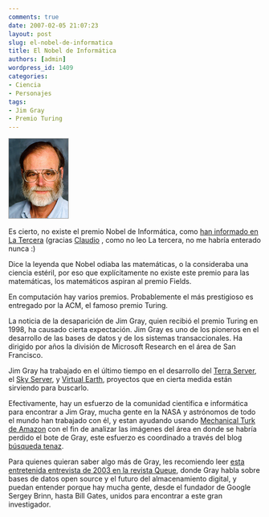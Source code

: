 ```yaml
---
comments: true
date: 2007-02-05 21:07:23
layout: post
slug: el-nobel-de-informatica
title: El Nobel de Informática
authors: [admin]
wordpress_id: 1409
categories:
- Ciencia
- Personajes
tags:
- Jim Gray
- Premio Turing
---
```


![](JimGray.jpg)

Es cierto, no existe el premio Nobel de Informática, como [han informado en La Tercera](http://replay.waybackmachine.org/20090426081032/http://www.latercera.cl/medio/articulo/0,0,3255_5702_250444463,00.html) (gracias [Claudio](http://replay.waybackmachine.org/20090426081032/http://eldiabloenlosdetalles.net/2007/02/05/%c2%bfnobel-de-que-me-dijo-mensaje-a-la-tercera/) , como no leo La tercera, no me habría enterado nunca :)

Dice la leyenda que Nobel odiaba las matemáticas, o la consideraba una ciencia estéril, por eso que explícitamente no existe este premio para las matemáticas, los matemáticos aspiran al premio Fields.

En computación hay varios premios. Probablemente el más prestigioso es entregado por la ACM, el famoso premio Turing.

La noticia de la desaparición de Jim Gray, quien recibió el premio Turing en 1998, ha causado cierta expectación. Jim Gray es uno de los pioneros en el desarrollo de las bases de datos y de los sistemas transaccionales. Ha dirigido por años la división de Microsoft Research en el área de San Francisco.

Jim Gray ha trabajado en el último tiempo en el desarrollo del [Terra Server](http://replay.waybackmachine.org/20090426081032/http://www.terraserver.microsoft.com/), el [Sky Server](http://replay.waybackmachine.org/20090426081032/http://cas.sdss.org/dr5/en/), y [Virtual Earth](http://replay.waybackmachine.org/20090426081032/http://local.live.com/), proyectos que en cierta medida están sirviendo para buscarlo.

Efectivamente, hay un esfuerzo de la comunidad científica e informática para encontrar a Jim Gray, mucha gente en la NASA y astrónomos de todo el mundo han trabajado con él, y estan ayudando usando [Mechanical Turk de Amazon](http://replay.waybackmachine.org/20090426081032/http://www.mturk.com/mturk/preview?groupId=J0XZ58STDWJZ5QY4F9M0) con el fin de analizar las imágenes del área en donde se habría perdido el bote de Gray, este esfuerzo es coordinado a través del blog [búsqueda tenaz](http://replay.waybackmachine.org/20090426081032/http://www.openphi.net/tenacious/).

Para quienes quieran saber algo más de Gray, les recomiendo leer [esta entretenida entrevista de 2003 en la revista Queue](http://replay.waybackmachine.org/20090426081032/http://www.acmqueue.com/modules.php?name=Content&pa=printer_friendly&pid=43&page=1), donde Gray habla sobre bases de datos open source y el futuro del almacenamiento digital, y puedan entender porque hay mucha gente, desde el fundador de Google Sergey Brinn, hasta Bill Gates, unidos para encontrar a este gran investigador.
